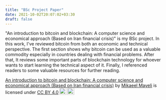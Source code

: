```yaml
---
title: "BSc Project Paper"
date: 2021-10-02T20:07:02+03:30
draft: false
---
```


"An introduction to bitcoin and blockchain: A computer science and economical approach (Based on Iran financial crisis)" is my BSc project. In this work, I've reviewed bitcoin from both an economic and technical perspective. The first section shows why bitcoin can be used as a valuable commodity especially in countries dealing with financial problems. After that, It reviews some important parts of blockchain technology for whoever wants to start learning the technical aspect of it. Finally, I referenced readers to some valuable resources for further reading.  

<p xmlns:cc="http://creativecommons.org/ns#" xmlns:dct="http://purl.org/dc/terms/"><a property="dct:title" rel="cc:attributionURL" href="https://mikaeelmayeli.ir/pdf/An-Introduction-to-Bitcoin-and-Blockchain.pdf">An introduction to bitcoin and blockchain: A computer science and economical approach (Based on Iran financial crisis)</a> by <a rel="cc:attributionURL dct:creator" property="cc:attributionName" href="https://mikaeelmayeli.ir">Mikaeel Mayeli</a> is licensed under <a href="http://creativecommons.org/licenses/by/4.0/?ref=chooser-v1" target="_blank" rel="license noopener noreferrer" style="display:inline-block;">CC BY 4.0<img style="height:22px!important;margin-left:3px;vertical-align:text-bottom;" src="https://mirrors.creativecommons.org/presskit/icons/cc.svg?ref=chooser-v1"><img style="height:22px!important;margin-left:3px;vertical-align:text-bottom;" src="https://mirrors.creativecommons.org/presskit/icons/by.svg?ref=chooser-v1"></a></p>